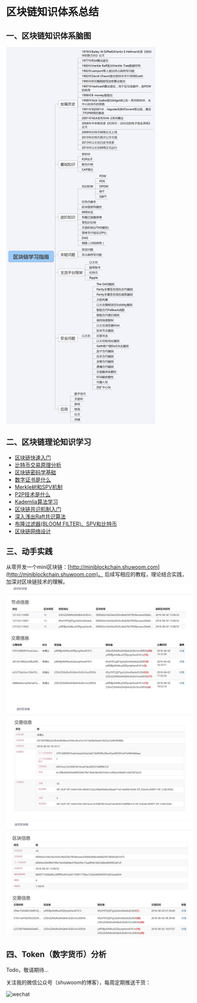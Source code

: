 # 区块链知识体系总结

## 一、区块链知识体系脑图


![mind](mind.png)


## 二、区块链理论知识学习

* [区块链快速入门](https://shuwoom.com/?p=403)
* [比特币交易原理分析](https://shuwoom.com/?p=430)
* [区块链密码学基础](https://shuwoom.com/?p=643)
* [数字证书是什么](https://shuwoom.com/?p=672)
* [Merkle树和SPV机制](https://shuwoom.com/?p=692)
* [P2P技术是什么](https://shuwoom.com/?p=721)
* [Kademlia算法学习](https://shuwoom.com/?p=813)
* [区块链共识机制入门 ](https://shuwoom.com/?p=798)
* [深入浅出Raft共识算法](https://shuwoom.com/?p=826)
* [布隆过滤器(BLOOM FILTER)、SPV和比特币](https://shuwoom.com/?p=857)
* [区块链网络设计](https://shuwoom.com/?p=449)

## 三、动手实践

从零开发一个mini区块链：[http://miniblockchain.shuwoom.com](http://miniblockchain.shuwoom.com)。
后续写相应的教程，理论结合实践，加深对区块链技术的理解。
![miniblockchain1](miniblockchain1.jpg)
![miniblockchain1](miniblockchain2.jpg)
![miniblockchain1](miniblockchain3.jpg)

## 四、Token（数字货币）分析
Todo，敬请期待…

关注我的微信公众号（shuwoom的博客），每周定期推送干货：

![wechat](https://shuwoom.com/wp-content/uploads/2018/05/qrcode_for_gh_11440253a81d_258.jpg)
